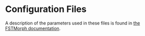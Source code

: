 # Configuration Files

A description of the parameters used in these files is found in [the FSTMorph documentation](https://github.com/ELF-Lab/FSTMorph/tree/dev#json-configuration-files).
